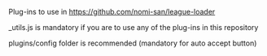 Plug-ins to use in https://github.com/nomi-san/league-loader

_utils.js is mandatory if you are to use any of the plug-ins in this repository

plugins/config folder is recommended (mandatory for auto accept button)
